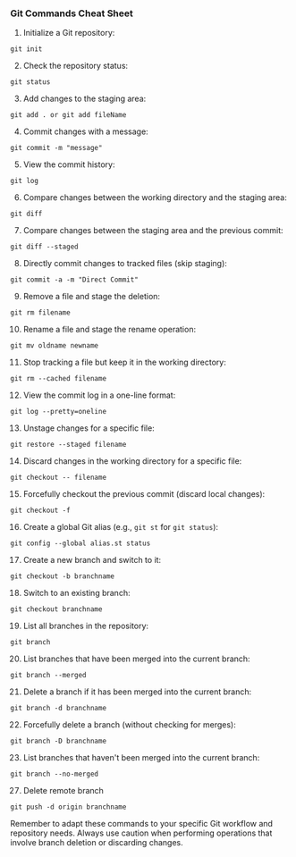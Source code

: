 ### Git Commands Cheat Sheet

1. Initialize a Git repository:
```
git init
```

2. Check the repository status:
```
git status
```

3. Add changes to the staging area:
```
git add . or git add fileName
```

4. Commit changes with a message:
```
git commit -m "message"
```

5. View the commit history:
```
git log
```

6. Compare changes between the working directory and the staging area:
```
git diff
```

7. Compare changes between the staging area and the previous commit:
```
git diff --staged
```


8. Directly commit changes to tracked files (skip staging):
```
git commit -a -m "Direct Commit"
```

9. Remove a file and stage the deletion:
```
git rm filename
```

10. Rename a file and stage the rename operation:
 ```
 git mv oldname newname
 ```

11. Stop tracking a file but keep it in the working directory:
 ```
 git rm --cached filename
 ```

12. View the commit log in a one-line format:
 ```
 git log --pretty=oneline
 ```

13. Unstage changes for a specific file:
 ```
 git restore --staged filename
 ```

14. Discard changes in the working directory for a specific file:
 ```
 git checkout -- filename
 ```

15. Forcefully checkout the previous commit (discard local changes):
 ```
 git checkout -f
 ```

16. Create a global Git alias (e.g., `git st` for `git status`):
 ```
 git config --global alias.st status
 ```

17. Create a new branch and switch to it:
 ```
 git checkout -b branchname
 ```

18. Switch to an existing branch:
 ```
 git checkout branchname
 ```

19. List all branches in the repository:
 ```
 git branch
 ```

20. List branches that have been merged into the current branch:
 ```
 git branch --merged
 ```

21. Delete a branch if it has been merged into the current branch:
 ```
 git branch -d branchname
 ```

22. Forcefully delete a branch (without checking for merges):
 ```
 git branch -D branchname
 ```

23. List branches that haven't been merged into the current branch:
 ```
 git branch --no-merged
 ```

27. Delete remote branch
```
git push -d origin branchname
```

Remember to adapt these commands to your specific Git workflow and repository needs. Always use caution when performing operations that involve branch deletion or discarding changes.
